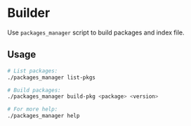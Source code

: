 # Builder
Use `packages_manager` script to build packages and index file.


## Usage
```bash
# List packages:
./packages_manager list-pkgs 

# Build packages:
./packages_manager build-pkg <package> <version>

# For more help:
./packages_manager help
```

